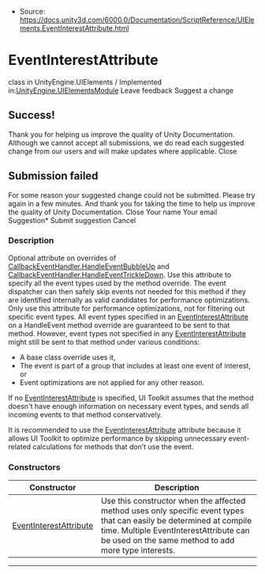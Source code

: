 * Source: https://docs.unity3d.com/6000.0/Documentation/ScriptReference/UIElements.EventInterestAttribute.html

# EventInterestAttribute
class in UnityEngine.UIElements
/
Implemented in:[UnityEngine.UIElementsModule](https://docs.unity3d.com/6000.0/Documentation/ScriptReference/UnityEngine.UIElementsModule.html)
Leave feedback
Suggest a change
## Success!
Thank you for helping us improve the quality of Unity Documentation. Although we cannot accept all submissions, we do read each suggested change from our users and will make updates where applicable.
Close
## Submission failed
For some reason your suggested change could not be submitted. Please <a>try again</a> in a few minutes. And thank you for taking the time to help us improve the quality of Unity Documentation.
Close
Your name Your email Suggestion* Submit suggestion
Cancel
### Description
Optional attribute on overrides of [CallbackEventHandler.HandleEventBubbleUp](https://docs.unity3d.com/6000.0/Documentation/ScriptReference/UIElements.CallbackEventHandler.HandleEventBubbleUp.html) and [CallbackEventHandler.HandleEventTrickleDown](https://docs.unity3d.com/6000.0/Documentation/ScriptReference/UIElements.CallbackEventHandler.HandleEventTrickleDown.html). Use this attribute to specify all the event types used by the method override. The event dispatcher can then safely skip events not needed for this method if they are identified internally as valid candidates for performance optimizations. 
Only use this attribute for performance optimizations, not for filtering out specific event types. All event types specified in an [EventInterestAttribute](https://docs.unity3d.com/6000.0/Documentation/ScriptReference/UIElements.EventInterestAttribute.html) on a HandleEvent method override are guaranteed to be sent to that method. However, event types not specified in any [EventInterestAttribute](https://docs.unity3d.com/6000.0/Documentation/ScriptReference/UIElements.EventInterestAttribute.html) might still be sent to that method under various conditions: 
  * A base class override uses it,
  * The event is part of a group that includes at least one event of interest, or
  * Event optimizations are not applied for any other reason.


  
If no [EventInterestAttribute](https://docs.unity3d.com/6000.0/Documentation/ScriptReference/UIElements.EventInterestAttribute.html) is specified, UI Toolkit assumes that the method doesn't have enough information on necessary event types, and sends all incoming events to that method conservatively.   
  
It is recommended to use the [EventInterestAttribute](https://docs.unity3d.com/6000.0/Documentation/ScriptReference/UIElements.EventInterestAttribute.html) attribute because it allows UI Toolkit to optimize performance by skipping unnecessary event-related calculations for methods that don’t use the event. 
### Constructors
Constructor | Description  
---|---  
[EventInterestAttribute](https://docs.unity3d.com/6000.0/Documentation/ScriptReference/UIElements.EventInterestAttribute-ctor.html) |  Use this constructor when the affected method uses only specific event types that can easily be determined at compile time. Multiple EventInterestAttribute can be used on the same method to add more type interests.   
* * *
